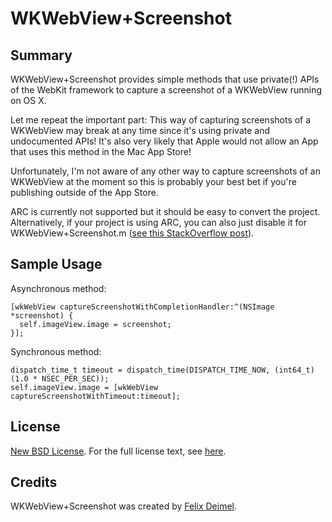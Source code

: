 # WKWebView+Screenshot

Summary
-------

WKWebView+Screenshot provides simple methods that use private(!) APIs of the WebKit framework to capture a screenshot of a WKWebView running on OS X.

Let me repeat the important part: This way of capturing screenshots of a WKWebView may break at any time since it's using private and undocumented APIs! It's also very likely that Apple would not allow an App that uses this method in the Mac App Store!

Unfortunately, I'm not aware of any other way to capture screenshots of an WKWebView at the moment so this is probably your best bet if you're publishing outside of the App Store.

ARC is currently not supported but it should be easy to convert the project. Alternatively, if your project is using ARC, you can also just disable it for WKWebView+Screenshot.m ([see this StackOverflow post](http://stackoverflow.com/questions/6646052)).

Sample Usage
------------

Asynchronous method:
```objc
[wkWebView captureScreenshotWithCompletionHandler:^(NSImage *screenshot) {
  self.imageView.image = screenshot;
}];
```

 Synchronous method:
```objc
dispatch_time_t timeout = dispatch_time(DISPATCH_TIME_NOW, (int64_t)(1.0 * NSEC_PER_SEC));
self.imageView.image = [wkWebView captureScreenshotWithTimeout:timeout];
```

License
-------

[New BSD License](http://en.wikipedia.org/wiki/BSD_licenses). For the full license text, see [here](https://raw.github.com/LemonMojo/WKWebView-Screenshot/master/LICENSE).

Credits
-------
WKWebView+Screenshot was created by [Felix Deimel](https://github.com/LemonMojo).<br />
